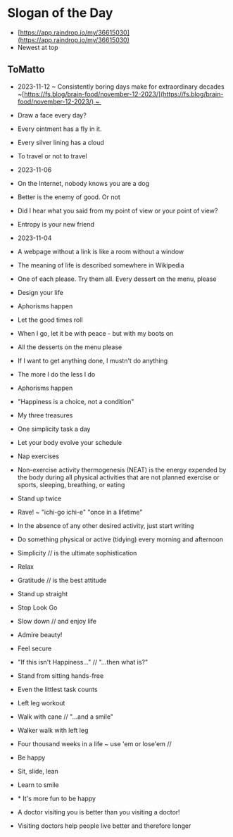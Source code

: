 # Slogan of the Day

*   [https://app.raindrop.io/my/36615030](https://app.raindrop.io/my/36615030)
*   Newest at top

## ToMatto

*   2023-11-12 ~ Consistently boring days make for extraordinary decades ~[https://fs.blog/brain-food/november-12-2023/](https://fs.blog/brain-food/november-12-2023/) ~ 
    
*   Draw a face every day?
    
*   Every ointment has a fly in it.
    
*   Every silver lining has a cloud
    
*   To travel or not to travel
    
*   2023-11-06
    
*   On the Internet, nobody knows you are a dog
    
*   Better is the enemy of good. Or not
    
*   Did I hear what you said from my point of view or your point of view?
    
*   Entropy is your new friend  
    
*   2023-11-04
    
*   A webpage without a link is like a room without a window
    
*   The meaning of life is described somewhere in Wikipedia
    
*   One of each please. Try them all. Every dessert on the menu, please
    
*   Design your life
    
*   Aphorisms happen
    
*   Let the good times roll
    
*   When I go, let it be with peace - but with my boots on
    
*   All the desserts on the menu please
    
*   If I want to get anything done, I mustn't do anything
    
*   The more I do the less I do
    
*   Aphorisms happen
    
*   "Happiness is a choice, not a condition"
    
*   My three treasures
    
*   One simplicity task a day
    
*   Let your body evolve your schedule
    
*   Nap exercises
    
*   Non-exercise activity thermogenesis (NEAT) is the energy expended by the body during all physical activities that are not planned exercise or sports, sleeping, breathing, or eating
    
*   Stand up twice
    
*   Rave! ~ "ichi-go ichi-e" "once in a lifetime"
    
*   In the absence of any other desired activity, just start writing
    
*   Do something physical or active (tidying) every morning and afternoon
    
*   Simplicity // is the ultimate sophistication
    
*   Relax
    
*   Gratitude // is the best attitude
    
*   Stand up straight
    
*   Stop Look Go
    
*   Slow down // and enjoy life
    
*   Admire beauty!
    
*   Feel secure
    
*   "If this isn't Happiness…" // "…then what is?"
    
*   Stand from sitting hands-free
    
*   Even the littlest task counts
    
*   Left leg workout
    
*   Walk with cane // "…and a smile"
    
*   Walker walk with left leg
    
*   Four thousand weeks in a life ~ use 'em or lose'em //
    
*   Be happy
    
*   Sit, slide, lean
    
*   Learn to smile
    
*   \* It's more fun to be happy
    
*   A doctor visiting you is better than you visiting a doctor!
    
*   Visiting doctors help people live better and therefore longer